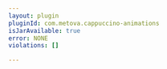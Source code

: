 ```yaml
---
layout: plugin
pluginId: com.metova.cappuccino-animations
isJarAvailable: true
error: NONE
violations: []

---
```

